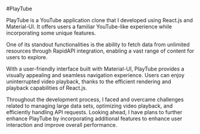 #PlayTube

PlayTube is a YouTube application clone that I developed using React.js and Material-UI. It offers users a familiar YouTube-like experience while incorporating some unique features.

One of its standout functionalities is the ability to fetch data from unlimited resources through RapidAPI integration, enabling a vast range of content for users to explore. 

With a user-friendly interface built with Material-UI, PlayTube provides a visually appealing and seamless navigation experience. Users can enjoy uninterrupted video playback, thanks to the efficient rendering and playback capabilities of React.js.

Throughout the development process, I faced and overcame challenges related to managing large data sets, optimizing video playback, and efficiently handling API requests. Looking ahead, I have plans to further enhance PlayTube by incorporating additional features to enhance user interaction and improve overall performance.
